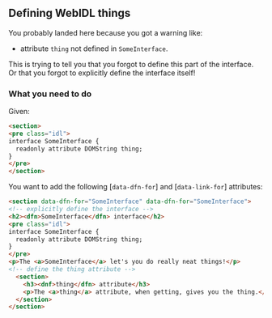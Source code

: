 ## Defining WebIDL things
You probably landed here because you got a warning like:

 * attribute `thing` not defined in `SomeInterface`.

This is trying to tell you that you forgot to define this part of the interface. Or that you forgot to explicitly define the interface itself!

### What you need to do

Given: 

```HTML
<section>
<pre class="idl">
interface SomeInterface {
  readonly attribute DOMString thing;
}
</pre>
</section>
```

You want to add the following [`data-dfn-for`] and [`data-link-for`] attributes:

```HTML
<section data-dfn-for="SomeInterface" data-dfn-for="SomeInterface">
<!-- explicitly define the interface -->
<h2><dfn>SomeInterface</dfn> interface</h2>
<pre class="idl">
interface SomeInterface {
  readonly attribute DOMString thing;
}
</pre>
<p>The <a>SomeInterface</a> let's you do really neat things!</p>
<!-- define the thing attribute -->
  <section>
    <h3><dnf>thing</dfn> attribute</h3>
    <p>The <a>thing</a> attribute, when getting, gives you the thing.</p> 
  </section>
</section>
```
